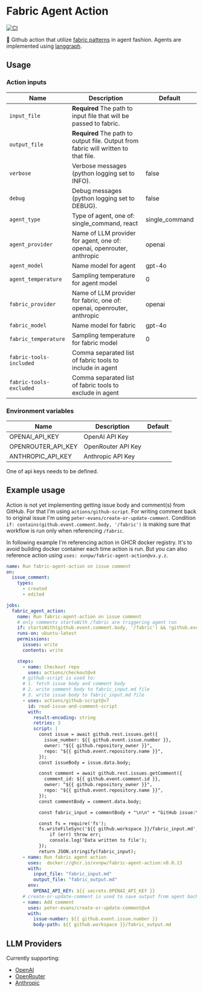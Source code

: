 # Fabric Agent Action

[![CI](https://github.com/xvnpw/fabric-agent-action/actions/workflows/ci.yaml/badge.svg)](https://github.com/xvnpw/fabric-agent-action/actions/workflows/ci.yaml)

🤖 Github action that utilize [fabric patterns](https://github.com/danielmiessler/fabric/tree/main/patterns) in agent fashion. Agents are implemented using [langgraph](https://www.langchain.com/langgraph).

## Usage

### Action inputs

| Name | Description | Default |
| --- | --- | --- |
| `input_file` | **Required** The path to input file that will be passed to fabric. | |
| `output_file` | **Required** The path to output file. Output from fabric will written to that file. | |
| `verbose` | Verbose messages (python logging set to INFO). | false |
| `debug` | Debug messages (python logging set to DEBUG). | false |
| `agent_type` | Type of agent, one of: single_command, react | single_command |
| `agent_provider` | Name of LLM provider for agent, one of: openai, openrouter, anthropic | openai |
| `agent_model` | Name model for agent | gpt-4o |
| `agent_temperature` | Sampling temperature for agent model | 0 |
| `fabric_provider` | Name of LLM provider for fabric, one of: openai, openrouter, anthropic | openai |
| `fabric_model` | Name model for fabric | gpt-4o |
| `fabric_temperature` | Sampling temperature for fabric model | 0 |
| `fabric-tools-included` | Comma separated list of fabric tools to include in agent |
| `fabric-tools-excluded` | Comma separated list of fabric tools to exclude in agent |

### Environment variables

| Name | Description | Default |
| --- | --- | --- |
| OPENAI_API_KEY | OpenAI API Key | |
| OPENROUTER_API_KEY | OpenRouter API Key | |
| ANTHROPIC_API_KEY | Anthropic API Key | |

One of api keys needs to be defined.

## Example usage

Action is not yet implementing getting issue body and comment(s) from GitHub. For that I'm using `actions/github-script`. For writing comment back to original issue I'm using `peter-evans/create-or-update-comment`. Condition `if: contains(github.event.comment.body, '/fabric')` is making sure that workflow is run only when referencing `/fabric`.

In following example I'm referencing action in GHCR docker registry. It's to avoid building docker container each time action is run. But you can also reference action using `uses: xvnpw/fabric-agent-action@vx.y.z`.

```yml
name: Run fabric-agent-action on issue comment
on:
  issue_comment:
    types:
      - created
      - edited

jobs:
  fabric_agent_action:
    name: Run fabric-agent-action on issue comment
    # only comments startsWith /fabric are triggering agent run
    if: startsWith(github.event.comment.body, '/fabric') && !github.event.issue.pull_request
    runs-on: ubuntu-latest
    permissions:
      issues: write
      contents: write

    steps:
      - name: Checkout repo
        uses: actions/checkout@v4
      # github-script is used to:
      # 1. fetch issue body and comment body
      # 2. write comment body to fabric_input.md file
      # 3. write issue body to fabric_input.md file
      - uses: actions/github-script@v7
        id: read-issue-and-comment-script
        with:
          result-encoding: string
          retries: 3
          script: |
            const issue = await github.rest.issues.get({
              issue_number: ${{ github.event.issue.number }},
              owner: "${{ github.repository_owner }}",
              repo: "${{ github.event.repository.name }}",
            });
            const issueBody = issue.data.body;

            const comment = await github.rest.issues.getComment({
              comment_id: ${{ github.event.comment.id }},
              owner: "${{ github.repository_owner }}",
              repo: "${{ github.event.repository.name }}",
            });
            const commentBody = comment.data.body;

            const fabric_input = commentBody + "\n\n" + "GitHub issue:\n" + issueBody;

            const fs = require('fs');
            fs.writeFileSync('${{ github.workspace }}/fabric_input.md', fabric_input, (err) => {
                if (err) throw err;
                console.log('Data written to file');
            });
            return JSON.stringify(fabric_input);
      - name: Run fabric agent action
        uses:  docker://ghcr.io/xvnpw/fabric-agent-action:v0.0.13
        with:
          input_file: "fabric_input.md"
          output_file: "fabric_output.md"
        env:
          OPENAI_API_KEY: ${{ secrets.OPENAI_API_KEY }}
      # create-or-update-comment is used to save output from agent back to original issue
      - name: Add comment
        uses: peter-evans/create-or-update-comment@v4
        with:
          issue-number: ${{ github.event.issue.number }}
          body-path: ${{ github.workspace }}/fabric_output.md
```

## LLM Providers

Currently supporting:
- [OpenAI](https://platform.openai.com/)
- [OpenRouter](https://openrouter.ai/)
- [Anthropic](https://anthropic.com/)